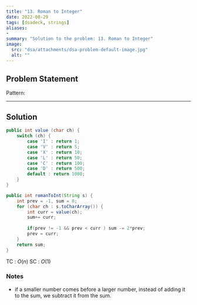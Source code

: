 ```yaml
---
title: "13. Roman to Integer"
date: 2022-08-29
tags: [dsadeck, strings]
aliases:
- 
summary: "Solution to the problem: 13. Roman to Integer"
image:
  src: "dsa/attachments/dsa-problem-default-image.jpg"
  alt: ""
---
```


## Problem Statement


Pattern: 

---

## Solution
``` java
public int value (char ch) {
	switch (ch) {
		case 'I' : return 1;
		case 'V' : return 5;
		case 'X' : return 10;
		case 'L' : return 50;
		case 'C' : return 100;
		case 'D' : return 500;
		default : return 1000;
	}
}

public int romanToInt(String s) {
	int prev = -1, sum = 0;
	for (char ch : s.toCharArray()) {
		int curr = value(ch);
		sum+= curr;
		
		if(prev != -1 && prev < curr ) sum -= 2*prev;
		prev = curr;
	}
	return sum;
}
```

TC : $O(n)$
SC : $O(1)$

### Notes
- if a smaller number comes before a larger number, instead of adding it to the sum, we subtract it from the sum.


